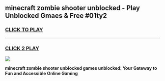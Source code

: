 
## minecraft zombie shooter unblocked - Play Unblocked Gmaes & Free #01ty2
<h3>
<a href="https://news.freeplayer.one?title=minecraft_zombie_shooter_unblocked&ref=03M">CLICK TO PLAY</a></h3>
<hr>

<h3>
<a href="https://news.freeplayer.one?title=minecraft_zombie_shooter_unblocked&ref=03M">CLICK 2 PLAY</a>
  
</h3>

<a href="https://news.freeplayer.one?title=minecraft_zombie_shooter_unblocked&ref=03M"><img src="https://clearcache.store/games.png"></a>


**minecraft zombie shooter unblocked games unblocked: Your Gateway to Fun and Accessible Online Gaming**
